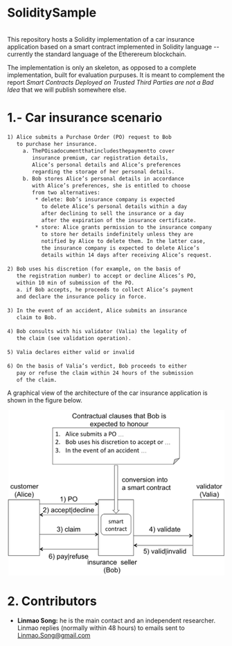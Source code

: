 # SoliditySample
</br>
This repository hosts a Solidity 
implementation of a car insurance 
application based on a smart contract 
implemented in Solidity language --currently 
the standard language of the Etherereum 
blockchain.

The implementation is only an skeleton, as
opposed to a complete implementation, built
for evaluation purpuses. It is meant to 
complement the report *Smart Contracts Deployed
on Trusted Third Parties are not a Bad Idea*
that we will publish somewhere else.

 

# 1.- Car insurance scenario

```
1) Alice submits a Purchase Order (PO) request to Bob 
   to purchase her insurance.
     a. ThePOisadocumentthatincludesthepaymentto cover 
        insurance premium, car registration details, 
        Alice’s personal details and Alice’s preferences 
        regarding the storage of her personal details.
     b. Bob stores Alice’s personal details in accordance 
        with Alice’s preferences, she is entitled to choose 
        from two alternatives:
         * delete: Bob’s insurance company is expected 
           to delete Alice’s personal details within a day 
           after declining to sell the insurance or a day 
           after the expiration of the insurance certificate.
         * store: Alice grants permission to the insurance company 
           to store her details indefinitely unless they are 
           notified by Alice to delete them. In the latter case, 
           the insurance company is expected to delete Alice’s 
           details within 14 days after receiving Alice’s request.

2) Bob uses his discretion (for example, on the basis of 
   the registration number) to accept or decline Alices’s PO, 
   within 10 min of submission of the PO.
   a. if Bob accepts, he proceeds to collect Alice’s payment 
   and declare the insurance policy in force.

3) In the event of an accident, Alice submits an insurance 
   claim to Bob.

4) Bob consults with his validator (Valia) the legality of 
   the claim (see validation operation).

5) Valia declares either valid or invalid

6) On the basis of Valia’s verdict, Bob proceeds to either 
   pay or refuse the claim within 24 hours of the submission 
   of the claim.

```

A graphical view of the architecture of the
car insurance application is shown in the
figure below.

<p align="center">
  <img src="./figures/carinsurancesmartcontractarch.png" 
   width="500" title="Car insurance architecture.">
</p>


# 2. Contributors

*  **Linmao Song:** he is the main contact and an independent 
   researcher. Linmao replies (normally within 48 hours) to 
   emails sent to Linmao.Song@gmail.com
